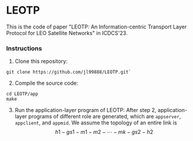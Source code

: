# <b>LEOTP</b>
This is the code of paper "LEOTP: An Information-centric Transport Layer Protocol for LEO Satellite Networks" in ICDCS'23.
### <b>Instructions</b>
1. Clone this repository:
````
git clone https://github.com/jl99888/LEOTP.git`
````
2. Compile the source code:
````
cd LEOTP/app
make
````
3. Run the application-layer program of LEOTP:
After step 2, application-layer programs of different role are generated, which are `appserver`, `appclient`, and `appmid`.
We assume the topology of an entire link is $$h1-gs1-m1-m2-\cdots-mk-gs2-h2$$



